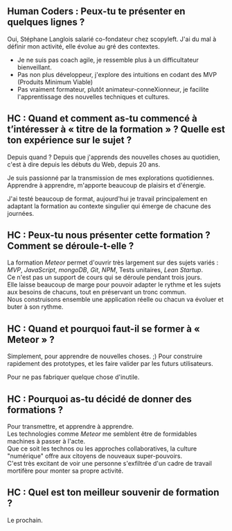 ## Human Coders : Peux-tu te présenter en quelques lignes ?

Oui, Stéphane Langlois salarié co-fondateur chez scopyleft.
J'ai du mal à définir mon activité, elle évolue au gré des contextes.

- Je ne suis pas coach agile, je ressemble plus à un difficultateur bienveillant.
- Pas non plus développeur, j'explore des intuitions en codant des MVP (Produits Minimum Viable)
- Pas vraiment formateur, plutôt animateur-conneXionneur, je facilite l'apprentissage des nouvelles techniques et cultures. 

## HC : Quand et comment as-tu commencé à t’intéresser à « titre de la formation » ? Quelle est ton expérience sur le sujet ?

Depuis quand ?
Depuis que j'apprends des nouvelles choses au quotidien, c'est à dire depuis les débuts du Web, depuis 20 ans.  
  
Je suis passionné par la transmission de mes explorations quotidiennes.  
Apprendre à apprendre, m'apporte beaucoup de plaisirs et d'énergie.  

J'ai testé beaucoup de format, aujourd'hui je travail principalement en adaptant la formation au contexte singulier qui émerge de chacune des journées.  

## HC : Peux-tu nous présenter cette formation ? Comment se déroule-t-elle ?

La formation *Meteor* permet d'ouvrir très largement sur des sujets variés : *MVP*, *JavaScript*, *mongoDB*, *Git*, *NPM*, Tests unitaires, *Lean Startup*.  
Ce n'est pas un support de cours qui se déroule pendant trois jours.  
Elle laisse beaucoup de marge pour pouvoir adapter le rythme et les sujets aux besoins de chacuns, tout en préservant un tronc commun.  
Nous construisons ensemble une application réelle ou chacun va évoluer et buter à son rythme.

## HC : Quand et pourquoi faut-il se former à  « Meteor » ?

Simplement, pour apprendre de nouvelles choses. ;)
Pour construire rapidement des prototypes, et les faire valider par les futurs utilisateurs.  

Pour ne pas fabriquer quelque chose d'inutile.  

## HC : Pourquoi as-tu décidé de donner des formations ? 

Pour transmettre, et apprendre à apprendre.  
Les technologies comme *Meteor* me semblent être de formidables machines à passer à l'acte.  
Que ce soit les technos ou les approches collaboratives, la culture "numérique" offre aux citoyens de nouveaux super-pouvoirs.  
C'est très excitant de voir une personne s'exfiltrée d'un cadre de travail mortifère pour monter sa propre activité.  

## HC : Quel est ton meilleur souvenir de formation ?

Le prochain.
